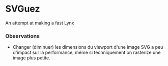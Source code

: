 # SVGuez

An attempt at making a fast Lynx

### Observations

 - Changer (diminuer) les dimensions du viewport d'une image SVG a peu d'impact sur la performance, même si techniquement on rasterize une image plus petite.